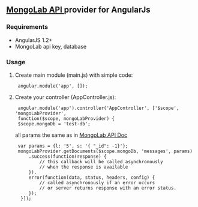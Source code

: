 ## [MongoLab API ](http://docs.mongolab.com/restapi/)  provider for AngularJs

### Requirements
- AngularJS 1.2+
- MongoLab api key, database

### Usage
1. Create main module (main.js) with simple code:

        angular.module('app', []);

2. Create your controller (AppController.js):

        angular.module('app').controller('AppController', ['$scope', 'mongoLabProvider',
        function($scope, mongoLabProvider) {
        $scope.mongoDb = 'test-db';
            
    all params the same as in [MongoLab API Doc ](http://docs.mongolab.com/restapi/#list-documents)

        var params = {l: '5', s: '{ "_id": -1}'};
        mongoLabProvider.getDocuments($scope.mongoDb, 'messages', params)
            .success(function(response) {
                // this callback will be called asynchronously
                // when the response is available
            }).
            error(function(data, status, headers, config) {
                // called asynchronously if an error occurs
                // or server returns response with an error status.
            });
         }]);






